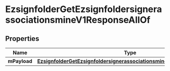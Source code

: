 

# EzsignfolderGetEzsignfoldersignerassociationsmineV1ResponseAllOf

## Properties

Name | Type | Description | Notes
------------ | ------------- | ------------- | -------------
**mPayload** | [**EzsignfolderGetEzsignfoldersignerassociationsmineV1ResponseMPayload**](EzsignfolderGetEzsignfoldersignerassociationsmineV1ResponseMPayload.md) |  | 





